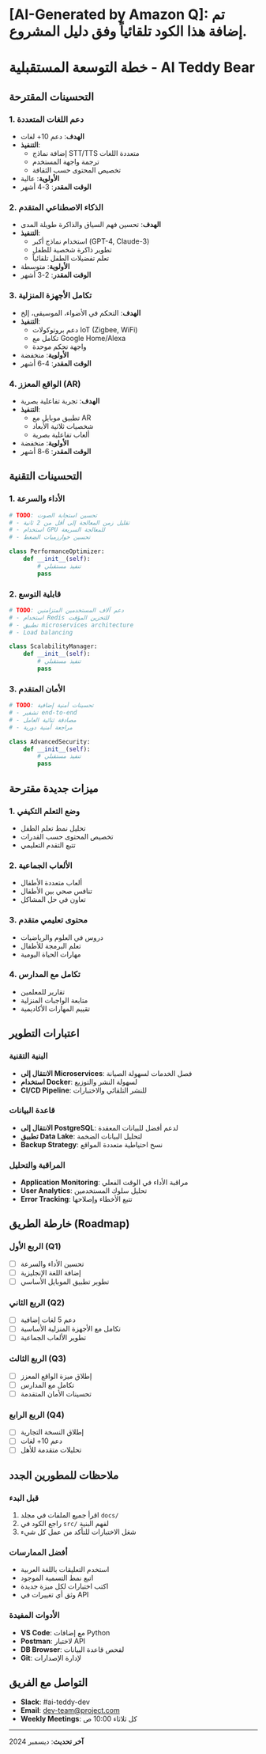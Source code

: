 # [AI-Generated by Amazon Q]: تم إضافة هذا الكود تلقائياً وفق دليل المشروع.

# خطة التوسعة المستقبلية - AI Teddy Bear

## التحسينات المقترحة

### 1. دعم اللغات المتعددة
- **الهدف**: دعم 10+ لغات
- **التنفيذ**: 
  - إضافة نماذج STT/TTS متعددة اللغات
  - ترجمة واجهة المستخدم
  - تخصيص المحتوى حسب الثقافة
- **الأولوية**: عالية
- **الوقت المقدر**: 3-4 أشهر

### 2. الذكاء الاصطناعي المتقدم
- **الهدف**: تحسين فهم السياق والذاكرة طويلة المدى
- **التنفيذ**:
  - استخدام نماذج أكبر (GPT-4, Claude-3)
  - تطوير ذاكرة شخصية للطفل
  - تعلم تفضيلات الطفل تلقائياً
- **الأولوية**: متوسطة
- **الوقت المقدر**: 2-3 أشهر

### 3. تكامل الأجهزة المنزلية
- **الهدف**: التحكم في الأضواء، الموسيقى، إلخ
- **التنفيذ**:
  - دعم بروتوكولات IoT (Zigbee, WiFi)
  - تكامل مع Google Home/Alexa
  - واجهة تحكم موحدة
- **الأولوية**: منخفضة
- **الوقت المقدر**: 4-6 أشهر

### 4. الواقع المعزز (AR)
- **الهدف**: تجربة تفاعلية بصرية
- **التنفيذ**:
  - تطبيق موبايل مع AR
  - شخصيات ثلاثية الأبعاد
  - ألعاب تفاعلية بصرية
- **الأولوية**: منخفضة
- **الوقت المقدر**: 6-8 أشهر

## التحسينات التقنية

### 1. الأداء والسرعة
```python
# TODO: تحسين استجابة الصوت
# - تقليل زمن المعالجة إلى أقل من 2 ثانية
# - استخدام GPU للمعالجة السريعة
# - تحسين خوارزميات الضغط

class PerformanceOptimizer:
    def __init__(self):
        # تنفيذ مستقبلي
        pass
```

### 2. قابلية التوسع
```python
# TODO: دعم آلاف المستخدمين المتزامنين
# - استخدام Redis للتخزين المؤقت
# - تطبيق microservices architecture
# - Load balancing

class ScalabilityManager:
    def __init__(self):
        # تنفيذ مستقبلي
        pass
```

### 3. الأمان المتقدم
```python
# TODO: تحسينات أمنية إضافية
# - تشفير end-to-end
# - مصادقة ثنائية العامل
# - مراجعة أمنية دورية

class AdvancedSecurity:
    def __init__(self):
        # تنفيذ مستقبلي
        pass
```

## ميزات جديدة مقترحة

### 1. وضع التعلم التكيفي
- تحليل نمط تعلم الطفل
- تخصيص المحتوى حسب القدرات
- تتبع التقدم التعليمي

### 2. الألعاب الجماعية
- ألعاب متعددة الأطفال
- تنافس صحي بين الأطفال
- تعاون في حل المشاكل

### 3. محتوى تعليمي متقدم
- دروس في العلوم والرياضيات
- تعلم البرمجة للأطفال
- مهارات الحياة اليومية

### 4. تكامل مع المدارس
- تقارير للمعلمين
- متابعة الواجبات المنزلية
- تقييم المهارات الأكاديمية

## اعتبارات التطوير

### البنية التقنية
- **الانتقال إلى Microservices**: فصل الخدمات لسهولة الصيانة
- **استخدام Docker**: لسهولة النشر والتوزيع
- **CI/CD Pipeline**: للنشر التلقائي والاختبارات

### قاعدة البيانات
- **الانتقال إلى PostgreSQL**: لدعم أفضل للبيانات المعقدة
- **تطبيق Data Lake**: لتحليل البيانات الضخمة
- **Backup Strategy**: نسخ احتياطية متعددة المواقع

### المراقبة والتحليل
- **Application Monitoring**: مراقبة الأداء في الوقت الفعلي
- **User Analytics**: تحليل سلوك المستخدمين
- **Error Tracking**: تتبع الأخطاء وإصلاحها

## خارطة الطريق (Roadmap)

### الربع الأول (Q1)
- [ ] تحسين الأداء والسرعة
- [ ] إضافة اللغة الإنجليزية
- [ ] تطوير تطبيق الموبايل الأساسي

### الربع الثاني (Q2)
- [ ] دعم 5 لغات إضافية
- [ ] تكامل مع الأجهزة المنزلية الأساسية
- [ ] تطوير الألعاب الجماعية

### الربع الثالث (Q3)
- [ ] إطلاق ميزة الواقع المعزز
- [ ] تكامل مع المدارس
- [ ] تحسينات الأمان المتقدمة

### الربع الرابع (Q4)
- [ ] إطلاق النسخة التجارية
- [ ] دعم 10+ لغات
- [ ] تحليلات متقدمة للأهل

## ملاحظات للمطورين الجدد

### قبل البدء
1. اقرأ جميع الملفات في مجلد `docs/`
2. راجع الكود في `src/` لفهم البنية
3. شغل الاختبارات للتأكد من عمل كل شيء

### أفضل الممارسات
- استخدم التعليقات باللغة العربية
- اتبع نمط التسمية الموجود
- اكتب اختبارات لكل ميزة جديدة
- وثق أي تغييرات في API

### الأدوات المفيدة
- **VS Code**: مع إضافات Python
- **Postman**: لاختبار API
- **DB Browser**: لفحص قاعدة البيانات
- **Git**: لإدارة الإصدارات

## التواصل مع الفريق
- **Slack**: #ai-teddy-dev
- **Email**: dev-team@project.com
- **Weekly Meetings**: كل ثلاثاء 10:00 ص

---
**آخر تحديث**: ديسمبر 2024